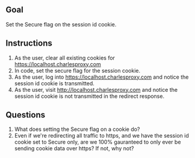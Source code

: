 ## Goal

Set the Secure flag on the session id cookie.

## Instructions

1. As the user, clear all existing cookies for https://localhost.charlesproxy.com
1. In code, set the secure flag for the session cookie.
1. As the user, log into https://localhost.charlesproxy.com and notice the session id cookie is transmitted.
1. As the user, visit http://localhost.charlesproxy.com and notice the session id cookie is not transmitted in the redirect response.

## Questions

1. What does setting the Secure flag on a cookie do?
2. Even if we're redirecting all traffic to https, and we have the session id cookie set to Secure only, are we 100% gauranteed to only ever be sending cookie data over https? If not, why not?
